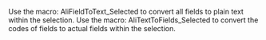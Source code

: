 Use the macro: AliFieldToText_Selected to convert all fields to plain text within the selection.
Use the macro: AliTextToFields_Selected to convert the codes of fields to actual fields within the selection.
